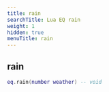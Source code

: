 ```yaml
---
title: rain
searchTitle: Lua EQ rain
weight: 1
hidden: true
menuTitle: rain
---
```

## rain
```lua
eq.rain(number weather) -- void
```